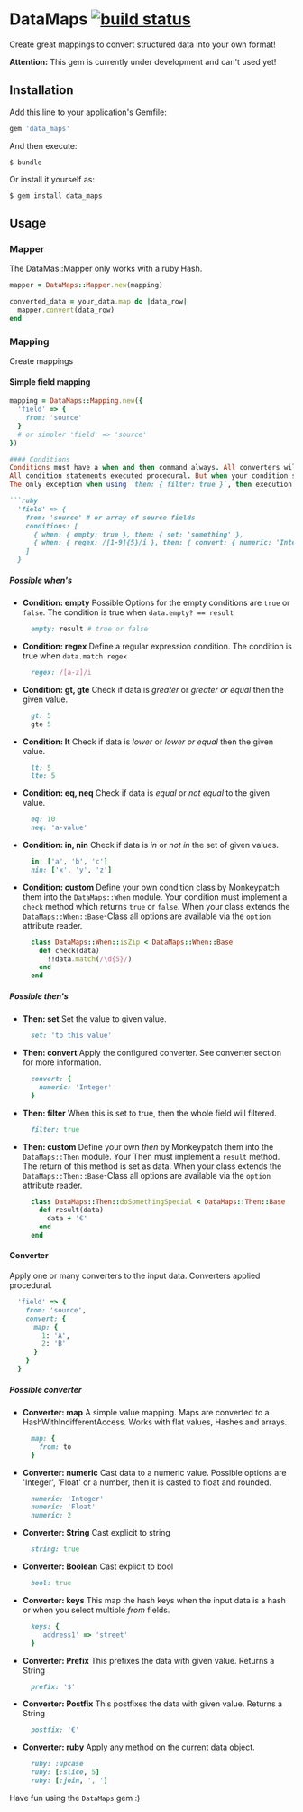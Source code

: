 DataMaps [![build status](https://gitlab-ci.sys.mixxt.net/projects/11/status.png?ref=master)](https://gitlab-ci.sys.mixxt.net/projects/11?ref=master)
=================

Create great mappings to convert structured data into your own format!

**Attention:** This gem is currently under development and can't used yet!

## Installation

Add this line to your application's Gemfile:

```ruby
gem 'data_maps'
```

And then execute:

    $ bundle

Or install it yourself as:

    $ gem install data_maps

## Usage

### Mapper
The DataMas::Mapper only works with a ruby Hash.

```ruby
mapper = DataMaps::Mapper.new(mapping)

converted_data = your_data.map do |data_row|
  mapper.convert(data_row)
end
```

### Mapping
Create mappings

#### Simple field mapping
```ruby
mapping = DataMaps::Mapping.new({
  'field' => {
    from: 'source'
  }
  # or simpler 'field' => 'source'
})

#### Conditions
Conditions must have a when and then command always. All converters will be ignored if any condition is true.
All condition statements executed procedural. But when your condition says `break: true` the traversal stopped immediately after this condition match.
The only exception when using `then: { filter: true }`, then execution breaks immediately and remove the whole field from result.

```ruby
  'field' => {
    from: 'source' # or array of source fields
    conditions: [
      { when: { empty: true }, then: { set: 'something' },
      { when: { regex: /[1-9]{5}/i }, then: { convert: { numeric: 'Integer' } } }
    ]
  }
```

##### Possible when's

- **Condition: empty**
  Possible Options for the empty conditions are `true` or `false`.
  The condition is true when `data.empty? == result`

  ```ruby
    empty: result # true or false
  ```
- **Condition: regex**
  Define a regular expression condition.
  The condition is true when `data.match regex`

  ```ruby
    regex: /[a-z]/i
  ```
- **Condition: gt, gte**
  Check if data is *greater* or *greater or equal* then the given value.

  ```ruby
    gt: 5
    gte 5
  ```
- **Condition: lt**
  Check if data is *lower* or *lower or equal* then the given value.

  ```ruby
    lt: 5
    lte: 5
  ```
- **Condition: eq, neq**
  Check if data is *equal* or *not equal* to the given value.

  ```ruby
    eq: 10
    neq: 'a-value'
  ```
- **Condition: in, nin**
  Check if data is *in* or *not in* the set of given values.

  ```ruby
    in: ['a', 'b', 'c']
    nin: ['x', 'y', 'z']
  ```
- **Condition: custom**
  Define your own condition class by Monkeypatch them into the `DataMaps::When` module.
  Your condition must implement a `check` method which returns `true` or `false`.
  When your class extends the `DataMaps::When::Base`-Class all options are available via the `option` attribute reader.

  ```ruby
    class DataMaps::When::isZip < DataMaps::When::Base
      def check(data)
        !!data.match(/\d{5}/)
      end
    end
  ```

##### Possible then's

- **Then: set**
  Set the value to given value.

  ```ruby
    set: 'to this value'
  ```
- **Then: convert**
  Apply the configured converter. See converter section for more information.

  ```ruby
    convert: {
      numeric: 'Integer'
    }
  ```
- **Then: filter**
  When this is set to true, then the whole field will filtered.

  ```ruby
    filter: true
  ```
- **Then: custom**
  Define your own *then* by Monkeypatch them into the `DataMaps::Then` module.
  Your Then must implement a `result` method. The return of this method is set as data.
  When your class extends the `DataMaps::Then::Base`-Class all options are available via the `option` attribute reader.

  ```ruby
    class DataMaps::Then::doSomethingSpecial < DataMaps::Then::Base
      def result(data)
        data + '€'
      end
    end
  ```

#### Converter
Apply one or many converters to the input data. Converters applied procedural.

```ruby
  'field' => {
    from: 'source',
    convert: {
      map: {
        1: 'A',
        2: 'B'
      }
    }
  }
```

##### Possible converter

- **Converter: map**
  A simple value mapping. Maps are converted to a HashWithIndifferentAccess.
  Works with flat values, Hashes and arrays.

  ```ruby
    map: {
      from: to
    }
  ```
- **Converter: numeric**
  Cast data to a numeric value. Possible options are 'Integer', 'Float' or a number, then it is casted to float and rounded.

  ```ruby
    numeric: 'Integer'
    numeric: 'Float'
    numeric: 2
  ```
- **Converter: String**
  Cast explicit to string

  ```ruby
    string: true
  ```
- **Converter: Boolean**
  Cast explicit to bool

  ```ruby
    bool: true
  ```
- **Converter: keys**
  This map the hash keys when the input data is a hash or when you select multiple *from* fields.

  ```ruby
    keys: {
      'address1' => 'street'
    }
  ```
- **Converter: Prefix**
  This prefixes the data with given value. Returns a String

  ```ruby
    prefix: '$'
  ```
- **Converter: Postfix**
  This postfixes the data with given value. Returns a String

  ```ruby
    postfix: '€'
  ```
- **Converter: ruby**
  Apply any method on the current data object.

  ```ruby
    ruby: :upcase
    ruby: [:slice, 5]
    ruby: [:join, ', ']
  ```

Have fun using the `DataMaps` gem :)
